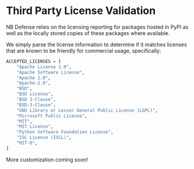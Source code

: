 # Third Party License Validation

NB Defense relies on the licensing reporting for packages hosted in PyPI as well as the locally stored copies of these packages where available. 

We simply parse the license information to determine if it matches licenses that are known to be friendly for commercial usage, specifically:

```python
ACCEPTED_LICENSES = [
    "Apache License 2.0",
    "Apache Software License",
    "Apache 2.0",
    "Apache-2.0",
    "BSD",
    "BSD License",
    "BSD 3-Clause",
    "BSD-3-Clause",
    "GNU Library or Lesser General Public License (LGPL)",
    "Microsoft Public License",
    "MIT",
    "MIT License",
    "Python Software Foundation License",
    "ISC License (ISCL)",
    "MIT-0",
]
```

More customization coming soon!